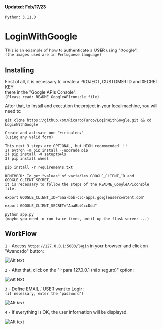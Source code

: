 #### Updated: Feb/17/23
```Python: 3.11.0```

# LoginWithGoogle  

This is an example of how to authenticate a USER using "Google".  
```(the images used are in Portuguese language)```

## Installing

First of all, it is necessary to create a PROJECT, CUSTOMER ID and SECRET KEY  
there in the "Google APIs Console".  
```(Please read: README_GoogleAPIconsole file)```

After that, to Install and execution the project in your local machine, you will need to:

```
git clone https://github.com/RicardoTurco/LoginWithGoogle.git && cd LoginWithGoogle

Create and activate one "virtualenv"
(using any valid form) 

This next 3 steps are OPTIONAL, but HIGH recommended !!!
1) python -m pip install --upgrade pip
2) pip install -U setuptools
3) pip install wheel

pip install -r requirements.txt

REMEMBER: To get "values" of variables GOOGLE_CLIENT_ID and GOOGLE_CLIENT_SECRET,  
it is necessary to follow the steps of the README_GoogleAPIconsole file. 

export GOOGLE_CLIENT_ID="aaa-bbb-ccc-apps.googleusercontent.com"

export GOOGLE_CLIENT_SECRET="AaaBbbCccDdd"

python app.py
(maybe you need to run twice times, until up the flask server ...)
```
  
## WorkFlow

```1``` - Access ```https://127.0.0.1:5000/login``` in your browser, and click on "Avançado" button:  

![Alt text](imgs/LoginWithGoogle_001n.png?raw=true)

```2``` - After that, click on the "Ir para 127.0.0.1 (não seguro)" option:

![Alt text](imgs/LoginWithGoogle_002.png?raw=true)

```3``` - Define EMAIL / USER want to Login:  
```(if necessary, enter the "password")```

![Alt text](imgs/LoginWithGoogle_003.png?raw=true)

```4``` - If everything is OK, the user information will be displayed.

![Alt text](imgs/LoginWithGoogle_004.png?raw=true)
